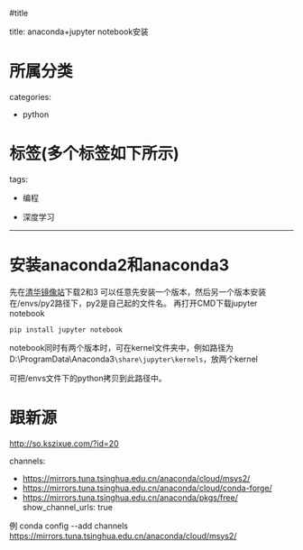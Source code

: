 #title

title: anaconda+jupyter notebook安装
# 所属分类

categories:

- python

# 标签(多个标签如下所示)

tags:

- 编程

- 深度学习


------

# 安装anaconda2和anaconda3
先在[清华镜像站](https://mirrors.tuna.tsinghua.edu.cn/help/anaconda/)下载2和3
可以任意先安装一个版本，然后另一个版本安装在/envs/py2路径下，py2是自己起的文件名。
再打开CMD下载jupyter notebook

```
pip install jupyter notebook
```

notebook同时有两个版本时，可在kernel文件夹中，例如路径为D:\ProgramData\Anaconda3`\share\jupyter\kernels`，放两个kernel

可把/envs文件下的python拷贝到此路径中。
<!-- more -->


# 跟新源
http://so.kszixue.com/?id=20

channels:
  - https://mirrors.tuna.tsinghua.edu.cn/anaconda/cloud/msys2/
  - https://mirrors.tuna.tsinghua.edu.cn/anaconda/cloud/conda-forge/
  - https://mirrors.tuna.tsinghua.edu.cn/anaconda/pkgs/free/
show_channel_urls: true


例 conda config --add channels  https://mirrors.tuna.tsinghua.edu.cn/anaconda/cloud/msys2/
